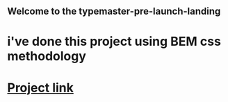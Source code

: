 ## Welcome to the typemaster-pre-launch-landing

# i've done this project using BEM  css methodology

# [Project link]() 
